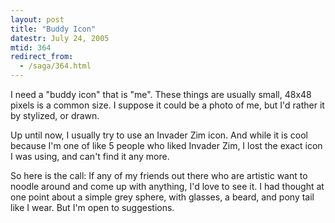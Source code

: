 ```yaml
---
layout: post
title: "Buddy Icon"
datestr: July 24, 2005
mtid: 364
redirect_from:
  - /saga/364.html
---
```


I need a "buddy icon" that is "me".  These things are usually small, 48x48 pixels is a common size.  I suppose it could be a photo of me, but I'd rather it by stylized, or drawn.

Up until now, I usually try to use an Invader Zim icon.  And while it is cool because I'm one of like 5 people who liked Invader Zim, I lost the exact icon I was using, and can't find it any more.

So here is the call: If any of my friends out there who are artistic want to noodle around and come up with anything, I'd love to see it.  I had thought at one point about a simple grey sphere, with glasses, a beard, and pony tail like I wear.  But I'm open to suggestions.

